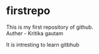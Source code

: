 # firstrepo
This is my first repository of github.
<br>
Auther - Kritika gautam
<p> It is intresting to learn gitbhub </p>
